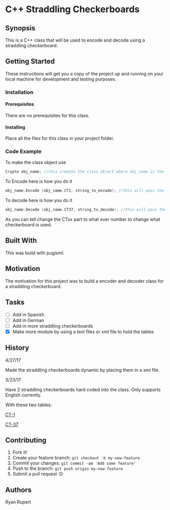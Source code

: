 # C++ Straddling Checkerboards

## Synopsis
This is a C++ class that will be used to encode and decode using a straddling
checkerboard.

## Getting Started
These instructions will get you a copy of the project up and running on your local machine for development and testing purposes.

### Installation

#### Prerequisites
There are no prerequisites for this class.

#### Installing
Place all the files for this class in your project folder.

### Code Example
To make the class object use
``` C++
Crypto obj_name; //this creates the class object where obj_name is the name you want to give the object
```
To Encode here is how you do it
```C++
obj_name.Encode (obj_name.CT1, string_to_encode); //this will pass the checkerboard CT1 with the string string_to_encode into the function for encoding
```
To decode here is how you do it
```C++
obj_name.Decode (obj_name.CT37, string_to_decode); //this will pass the checkerboard CT37 with the string string_to_decode into the function for decoding
```
As you can tell change the CTxx part to what ever number to change what checkerboard is used.


## Built With
This was build with pugixml.

## Motivation
The motivation for this project was to build a encoder and decoder class for a straddling checkerboard.

## Tasks
- [ ] Add in Spanish
- [ ] Add in German
- [ ] Add in more straddling checkerboards
- [x] Make more module by using a text files or xml file to hold the tables

## History
4/27/17

Made the straddling checkerboards dynamic by placing them in a xml file. 

3/23/17

Have 2 straddling checkerboards hard coded into the class. Only supports English currently.

With these two tables:

[CT-1](http://users.telenet.be/d.rijmenants/pics/aeinot.gif)

[CT-37](http://users.telenet.be/d.rijmenants/pics/ct37.gif)

## Contributing

1. Fork it!
2. Create your feature branch: `git checkout -b my-new-feature`
3. Commit your changes: `git commit -am 'Add some feature'`
4. Push to the branch: `git push origin my-new-feature`
5. Submit a pull request :D

## Authors
Ryan Rupert
